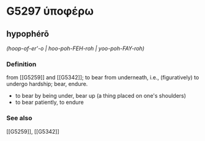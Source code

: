 # G5297 ὑποφέρω

## hypophérō

_(hoop-of-er'-o | hoo-poh-FEH-roh | yoo-poh-FAY-roh)_

### Definition

from [[G5259]] and [[G5342]]; to bear from underneath, i.e., (figuratively) to undergo hardship; bear, endure.

- to bear by being under, bear up (a thing placed on one's shoulders)
- to bear patiently, to endure

### See also

[[G5259]], [[G5342]]

